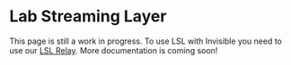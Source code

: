 # Lab Streaming Layer
This page is still a work in progress. To use LSL with Invisible you need to use our [LSL Relay](https://github.com/pupil-labs/lsl-relay). More documentation is coming soon!